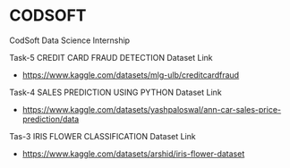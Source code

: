 # CODSOFT
CodSoft Data Science Internship 

Task-5 CREDIT CARD FRAUD DETECTION Dataset Link
- https://www.kaggle.com/datasets/mlg-ulb/creditcardfraud

Task-4 SALES PREDICTION USING PYTHON Dataset Link
- https://www.kaggle.com/datasets/yashpaloswal/ann-car-sales-price-prediction/data

Tas-3 IRIS FLOWER CLASSIFICATION Dataset Link
- https://www.kaggle.com/datasets/arshid/iris-flower-dataset

